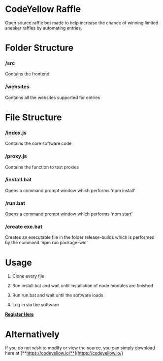 # CodeYellow Raffle
Open source raffle bot made to help increase the chance of winning limited sneaker raffles by automating entries. 

# Folder Structure
### /src
Contains the frontend
### /websites
Contains all the websites supported for entries


# File Structure
### /index.js
Contains the core software code
### /proxy.js
Contains the function to test proxies
### /install.bat
Opens a command prompt window which performs 'npm install'
### /run.bat
Opens a command prompt window which performs 'npm start'
### /create exe.bat
Creates an executable file in the folder release-builds which is performed by the command 'npm run package-win'

# Usage

1. Clone every file 

2. Run install.bat and wait until installation of node modules are finished

3. Run run.bat and wait until the software loads

4. Log in via the software

[**Register Here**](https://codeyellow.io/)


# Alternatively 

If you do not wish to modify or view the source, you can simply download here at [**https://codeyellow.io/**](https://codeyellow.io/)